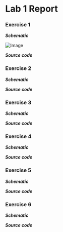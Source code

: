 # Lab 1 Report

### Exercise 1 


***Schematic*** 

![Image](./Lab1/images/lab1_ex1/lab1_ex1-1.png "Exercise 1 schematic")

***Source code***


### Exercise 2 
***Schematic*** 


***Source code***


### Exercise 3 
***Schematic*** 


***Source code***


### Exercise 4 
***Schematic*** 


***Source code***


### Exercise 5 
***Schematic*** 


***Source code***


### Exercise 6 
***Schematic*** 


***Source code***
